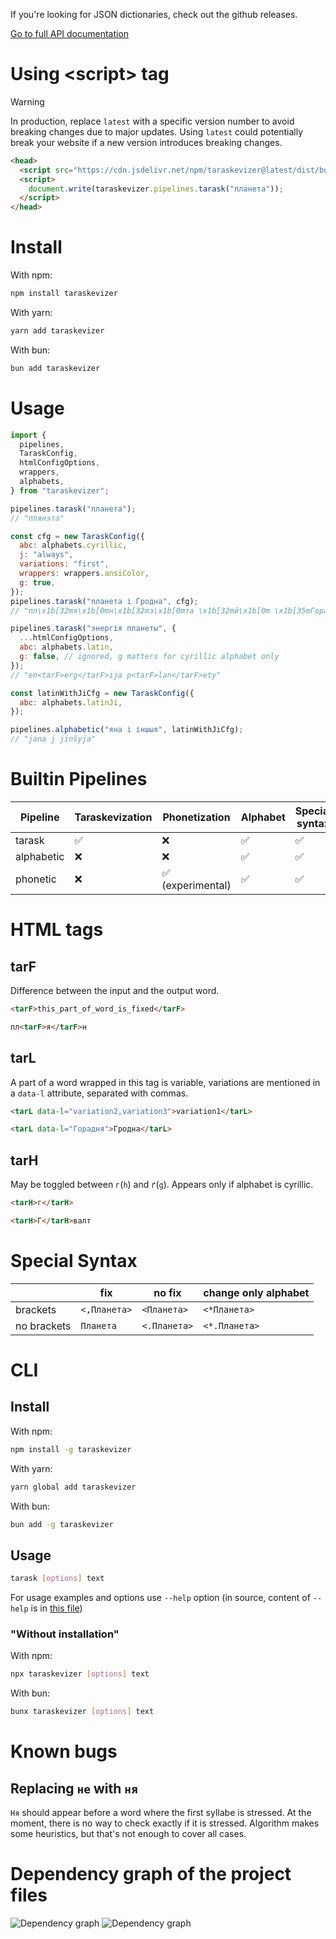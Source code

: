 If you're looking for JSON dictionaries, check out the github releases.

[Go to full API documentation](https://gooseob.github.io/taraskevizer/)

# Using \<script> tag

> [!WARNING]
> In production, replace `latest` with a specific version number to avoid breaking changes due to major updates.
> Using `latest` could potentially break your website if a new version introduces breaking changes.

```html
<head>
  <script src="https://cdn.jsdelivr.net/npm/taraskevizer@latest/dist/bundle.js"></script>
  <script>
    document.write(taraskevizer.pipelines.tarask("планета"));
  </script>
</head>
```

# Install

With npm:

```sh
npm install taraskevizer
```

With yarn:

```sh
yarn add taraskevizer
```

With bun:

```sh
bun add taraskevizer
```

# Usage

```js
import {
  pipelines,
  TaraskConfig,
  htmlConfigOptions,
  wrappers,
  alphabets,
} from "taraskevizer";

pipelines.tarask("планета");
// "плянэта"

const cfg = new TaraskConfig({
  abc: alphabets.cyrillic,
  j: "always",
  variations: "first",
  wrappers: wrappers.ansiColor,
  g: true,
});
pipelines.tarask("планета і Гродна", cfg);
// "пл\x1b[32mя\x1b[0mн\x1b[32mэ\x1b[0mта \x1b[32mй\x1b[0m \x1b[35mГорадня\x1b[0m"

pipelines.tarask("энергія планеты", {
  ...htmlConfigOptions,
  abc: alphabets.latin,
  g: false, // ignored, g matters for cyrillic alphabet only
});
// "en<tarF>erg</tarF>ija p<tarF>lan</tarF>ety"

const latinWithJiCfg = new TaraskConfig({
  abc: alphabets.latinJi,
});

pipelines.alphabetic("яна і іншыя", latinWithJiCfg);
// "jana j jinšyja"
```

# Builtin Pipelines

| Pipeline   | Taraskevization | Phonetization     | Alphabet | Special syntax |
| ---------- | --------------- | ----------------- | -------- | -------------- |
| tarask     | ✅              | ❌                | ✅       | ✅             |
| alphabetic | ❌              | ❌                | ✅       | ✅             |
| phonetic   | ❌              | ✅ (experimental) | ✅       | ✅             |

# HTML tags

## tarF

Difference between the input and the output word.

```html
<tarF>this_part_of_word_is_fixed</tarF>

пл<tarF>я</tarF>н
```

## tarL

A part of a word wrapped in this tag is variable,
variations are mentioned in a `data-l` attribute,
separated with commas.

```html
<tarL data-l="variation2,variation3">variation1</tarL>

<tarL data-l="Горадня">Гродна</tarL>
```

## tarH

May be toggled between `г`(`h`) and `ґ`(`g`).
Appears only if alphabet is cyrillic.

```html
<tarH>г</tarH>

<tarH>Г</tarH>валт
```

# Special Syntax

|             | fix          | no fix       | change only alphabet |
| ----------- | ------------ | ------------ | -------------------- |
| brackets    | `<,Планета>` | `<Планета>`  | `<*Планета>`         |
| no brackets | `Планета`    | `<.Планета>` | `<*.Планета>`        |

# CLI

## Install

With npm:

```sh
npm install -g taraskevizer
```

With yarn:

```sh
yarn global add taraskevizer
```

With bun:

```sh
bun add -g taraskevizer
```

## Usage

```sh
tarask [options] text
```

For usage examples and options use `--help` option
(in source, content of `--help` is in [this file](./cli-help.txt))

### "Without installation"

With npm:

```sh
npx taraskevizer [options] text
```

With bun:

```sh
bunx taraskevizer [options] text
```

# Known bugs

## Replacing `не` with `ня`

`Ня` should appear before a word where the first syllabe is stressed.
At the moment, there is no way to check exactly if it is stressed.
Algorithm makes some heuristics, but that's not enough to cover all cases.

# Dependency graph of the project files

![Dependency graph](https://gooseob.github.io/taraskevizer/graph.svg)
![Dependency graph](https://gooseob.github.io/taraskevizer/graph.png)
